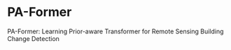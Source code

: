 # PA-Former
PA-Former: Learning Prior-aware Transformer for Remote Sensing Building Change Detection
